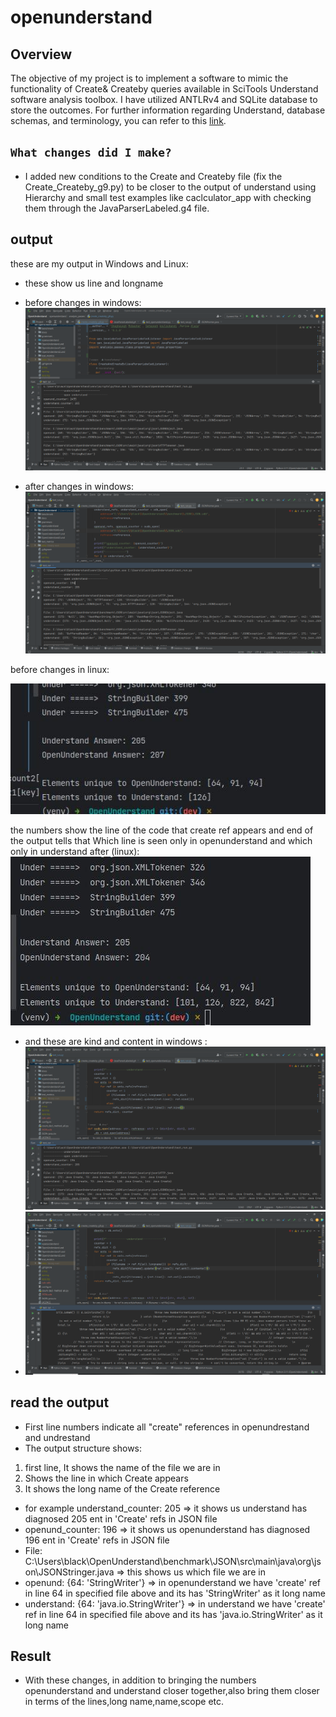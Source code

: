 # openunderstand

## Overview
 
The objective of my project is to implement a software
to mimic the functionality of Create& Createby queries available in SciTools Understand software analysis toolbox. I have utilized ANTLRv4 and SQLite database to store the outcomes. For further information regarding Understand, database schemas, and terminology, you can refer to this [link](https://m-zakeri.github.io/OpenUnderstand/).

## `What changes did I make?`
- I added new conditions to the Create and Createby file (fix the Create_Createby_g9.py) to be closer to the output of understand using Hierarchy and small test examples  like caclculator_app with checking them through the JavaParserLabeled.g4 file.  

## output

these are my output in Windows and Linux:
- these show us line and longname 
- before changes in windows:
![00.png](..%2Fpictures%20for%20readme%2F00.png)

- after changes in windows:
![01.png](..%2Fpictures%20for%20readme%2F01.png)
 
before changes in linux:

![photo_5917882626973221722_x (1).jpg](..%2Fpictures%20for%20readme%2Fphoto_5917882626973221722_x%20%281%29.jpg)

the numbers show the line of the code that create ref appears and end of the output tells that Which line is seen only in openunderstand and which only in understand
after (linux):
![photo_5917882626973221723_x (1).jpg](..%2Fpictures%20for%20readme%2Fphoto_5917882626973221723_x%20%281%29.jpg)


- and these are kind and content in windows :
![02 (1).png](..%2Fpictures%20for%20readme%2F02%20%281%29.png)
- ![03 (1).png](..%2Fpictures%20for%20readme%2F03%20%281%29.png)

## read the output
- First line numbers indicate all "create" references in openundrestand and undrestand
- The output structure shows:
1. first line, It shows the name of the file we are in
2. Shows the line in which Create appears
3. It shows the long name of the Create reference

- for example understand_counter: 205 => it shows us understand has diagnosed 205 ent in  'Create' refs in JSON file 
- openund_counter: 196 => it shows us openunderstand has diagnosed 196  ent  in 'Create' refs in JSON file 
- File: C:\Users\black\OpenUnderstand\benchmark\JSON\src\main\java\org\json\JSONStringer.java => this shows us which file we are in
- openund: {64: 'StringWriter'} => in openunderstand we have 'create' ref in line 64 in specified file above and its has 'StringWriter' as it long name 
- understand: {64: 'java.io.StringWriter'} => in understand we have 'create' ref in line 64 in specified file above and its has 'java.io.StringWriter' as it long name 


## Result

- With these changes, in addition to bringing the numbers openunderstand and understand closer together,also bring them closer in terms of the lines,long name,name,scope etc.